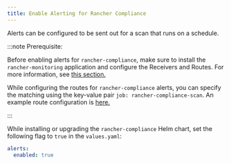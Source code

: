 ```yaml
---
title: Enable Alerting for Rancher Compliance
---
```


<head>
  <link rel="canonical" href="https://ranchermanager.docs.rancher.com/how-to-guides/advanced-user-guides/compliance-scan-guides/enable-alerting-for-rancher-compliance"/>
</head>

Alerts can be configured to be sent out for a scan that runs on a schedule.

:::note Prerequisite:

Before enabling alerts for `rancher-compliance`, make sure to install the `rancher-monitoring` application and configure the Receivers and Routes. For more information, see [this section.](../../../reference-guides/monitoring-v2-configuration/receivers.md)

While configuring the routes for `rancher-compliance` alerts, you can specify the matching using the key-value pair `job: rancher-compliance-scan`. An example route configuration is [here.](../../../reference-guides/monitoring-v2-configuration/receivers.md#example-route-config-for-compliance-scan-alerts)

:::

While installing or upgrading the `rancher-compliance` Helm chart, set the following flag to `true` in the `values.yaml`:

```yaml
alerts:
  enabled: true
```